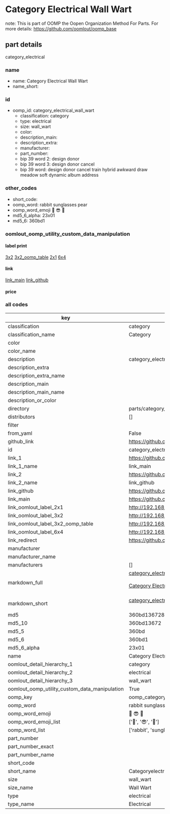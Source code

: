 # Category Electrical Wall Wart  

note: This is part of OOMP the Oopen Organization Method For Parts. For more details: https://github.com/oomlout/oomp_base

##  part details
  



category_electrical



### name
* name: Category Electrical Wall Wart
* name_short: 
### id
* oomp_id: category_electrical_wall_wart
  * classification: category
  * type: electrical
  * size: wall_wart
  * color: 
  * description_main: 
  * description_extra: 
  * manufacturer: 
  * part_number: 
  * bip 39 word 2: design donor
  * bip 39 word 3: design donor cancel
  * bip 39 word: design donor cancel train hybrid awkward draw meadow soft dynamic album address

### other_codes
* short_code: 
* oomp_word: rabbit sunglasses pear
* oomp_word_emoji :rabbit: :sunglasses: :pear:
* md5_6_alpha: 23x01
* md5_6: 360bd1






### oomlout_oomp_utility_custom_data_manipulation
#### label print
[3x2](http://192.168.1.245:1112/?label=oomp%2023x01)
[3x2_oomp_table](http://192.168.1.108:1112/?label=oomp%2023x01)
[2x1](http://192.168.1.242:1112/?label=oomp%2023x01)
[6x4](http://192.168.1.55:1112/?label=oomp%2023x01)    

#### link

[link_main](https://github.com/oomlout/oomlout_oomp_version_1_messy/tree/main/parts/category_electrical_wall_wart) [link_github](https://github.com/oomlout/oomlout_oomp_version_1_messy/tree/main/parts/category_electrical_wall_wart)                             

#### price







### all codes 
| key | value |  
| --- | --- |  
| classification | category |  
| classification_name | Category |  
| color |  |  
| color_name |  |  
| description | category_electrical |  
| description_extra |  |  
| description_extra_name |  |  
| description_main |  |  
| description_main_name |  |  
| description_or_color |   |  
| directory | parts/category_electrical_wall_wart |  
| distributors | [] |  
| filter |  |  
| from_yaml | False |  
| github_link | https://github.com/oomlout/oomlout_oomp_part_src/tree/main/parts/category_electrical_wall_wart |  
| id | category_electrical_wall_wart |  
| link_1 | https://github.com/oomlout/oomlout_oomp_version_1_messy/tree/main/parts/category_electrical_wall_wart |  
| link_1_name | link_main |  
| link_2 | https://github.com/oomlout/oomlout_oomp_version_1_messy/tree/main/parts/category_electrical_wall_wart |  
| link_2_name | link_github |  
| link_github | https://github.com/oomlout/oomlout_oomp_version_1_messy/tree/main/parts/category_electrical_wall_wart |  
| link_main | https://github.com/oomlout/oomlout_oomp_version_1_messy/tree/main/parts/category_electrical_wall_wart |  
| link_oomlout_label_2x1 | http://192.168.1.242:1112/?label=oomp%2023x01 |  
| link_oomlout_label_3x2 | http://192.168.1.245:1112/?label=oomp%2023x01 |  
| link_oomlout_label_3x2_oomp_table | http://192.168.1.108:1112/?label=oomp%2023x01 |  
| link_oomlout_label_6x4 | http://192.168.1.55:1112/?label=oomp%2023x01 |  
| link_redirect | https://github.com/oomlout/oomlout_oomp_version_1_messy/tree/main/parts/category_electrical_wall_wart |  
| manufacturer |  |  
| manufacturer_name |  |  
| manufacturers | [] |  
| markdown_full | [category_electrical_wall_wart](none)<br>[](none)<br>[Category Electrical Wall Wart](none)<br><br> |  
| markdown_short | [category_electrical_wall_wart](none)<br><br> |  
| md5 | 360bd1367289a84c43380e70425051de |  
| md5_10 | 360bd13672 |  
| md5_5 | 360bd |  
| md5_6 | 360bd1 |  
| md5_6_alpha | 23x01 |  
| name | Category Electrical Wall Wart |  
| oomlout_detail_hierarchy_1 | category |  
| oomlout_detail_hierarchy_2 | electrical |  
| oomlout_detail_hierarchy_3 | wall_wart |  
| oomlout_oomp_utility_custom_data_manipulation | True |  
| oomp_key | oomp_category_electrical_wall_wart |  
| oomp_word | rabbit sunglasses pear |  
| oomp_word_emoji | :rabbit: :sunglasses: :pear: |  
| oomp_word_emoji_list | [':rabbit:', ':sunglasses:', ':pear:'] |  
| oomp_word_list | ['rabbit', 'sunglasses', 'pear'] |  
| part_number |  |  
| part_number_exact |  |  
| part_number_name |  |  
| short_code |  |  
| short_name | Categoryelectrical |  
| size | wall_wart |  
| size_name | Wall Wart |  
| type | electrical |  
| type_name | Electrical |  
